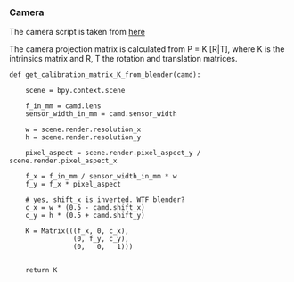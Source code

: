 ### Camera


The camera script is taken from [here](https://blender.stackexchange.com/questions/38009/3x4-camera-matrix-from-blender-camera)

The camera projection matrix is calculated from P = K [R|T], where K is the intrinsics matrix and R, T the rotation and translation matrices.

```
def get_calibration_matrix_K_from_blender(camd):

    scene = bpy.context.scene

    f_in_mm = camd.lens
    sensor_width_in_mm = camd.sensor_width

    w = scene.render.resolution_x
    h = scene.render.resolution_y
    
    pixel_aspect = scene.render.pixel_aspect_y / scene.render.pixel_aspect_x

    f_x = f_in_mm / sensor_width_in_mm * w
    f_y = f_x * pixel_aspect

    # yes, shift_x is inverted. WTF blender?
    c_x = w * (0.5 - camd.shift_x)
    c_y = h * (0.5 + camd.shift_y)

    K = Matrix(((f_x, 0, c_x),
                (0, f_y, c_y),
                (0,   0,   1)))


    return K
```
